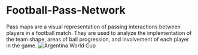 ﻿# Football-Pass-Network
 Pass maps are a visual representation of passing interactions between players in a football match. They are used to analyze the implementation of the team shape, areas of ball progression, and involvement of each player in the game.
![Argentina World Cup](https://github.com/user-attachments/assets/b4e3fe00-1fe7-4437-ae05-5f5cc4ff3866)
